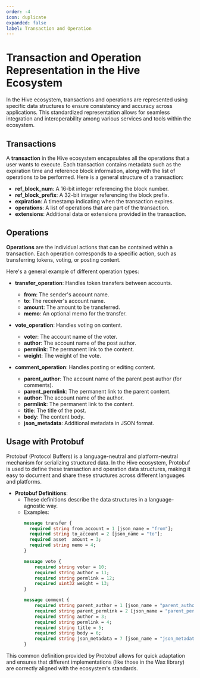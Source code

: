```yaml
---
order: -4
icon: duplicate
expanded: false
label: Transaction and Operation
---
```


# Transaction and Operation Representation in the Hive Ecosystem

In the Hive ecosystem, transactions and operations are represented using specific data structures to ensure consistency and accuracy across applications. This standardized representation allows for seamless integration and interoperability among various services and tools within the ecosystem.

## Transactions

A **transaction** in the Hive ecosystem encapsulates all the operations that a user wants to execute. Each transaction contains metadata such as the expiration time and reference block information, along with the list of operations to be performed. Here is a general structure of a transaction:

- **ref_block_num**: A 16-bit integer referencing the block number.
- **ref_block_prefix**: A 32-bit integer referencing the block prefix.
- **expiration**: A timestamp indicating when the transaction expires.
- **operations**: A list of operations that are part of the transaction.
- **extensions**: Additional data or extensions provided in the transaction.

## Operations

**Operations** are the individual actions that can be contained within a transaction. Each operation corresponds to a specific action, such as transferring tokens, voting, or posting content.

Here's a general example of different operation types:

- **transfer_operation**: Handles token transfers between accounts.
  - **from**: The sender's account name.
  - **to**: The receiver's account name.
  - **amount**: The amount to be transferred.
  - **memo**: An optional memo for the transfer.

- **vote_operation**: Handles voting on content.
  - **voter**: The account name of the voter.
  - **author**: The account name of the post author.
  - **permlink**: The permanent link to the content.
  - **weight**: The weight of the vote.

- **comment_operation**: Handles posting or editing content.
  - **parent_author**: The account name of the parent post author (for comments).
  - **parent_permlink**: The permanent link to the parent content.
  - **author**: The account name of the author.
  - **permlink**: The permanent link to the content.
  - **title**: The title of the post.
  - **body**: The content body.
  - **json_metadata**: Additional metadata in JSON format.

## Usage with Protobuf

Protobuf (Protocol Buffers) is a language-neutral and platform-neutral mechanism for serializing structured data. In the Hive ecosystem, Protobuf is used to define these transaction and operation data structures, making it easy to document and share these structures across different languages and platforms.

- **Protobuf Definitions**:
  - These definitions describe the data structures in a language-agnostic way.
  - Examples:
    ```protobuf
    message transfer {
      required string from_account = 1 [json_name = "from"];
      required string to_account = 2 [json_name = "to"];
      required asset  amount = 3;
      required string memo = 4;
    }

    message vote {
        required string voter = 10;
        required string author = 11;
        required string permlink = 12;
        required uint32 weight = 13;
    }

    message comment {
        required string parent_author = 1 [json_name = "parent_author"];
        required string parent_permlink = 2 [json_name = "parent_permlink"];
        required string author = 3;
        required string permlink = 4;
        required string title = 5;
        required string body = 6;
        required string json_metadata = 7 [json_name = "json_metadata"];
    }
    ```

This common definition provided by Protobuf allows for quick adaptation and ensures that different implementations (like those in the Wax library) are correctly aligned with the ecosystem's standards.
